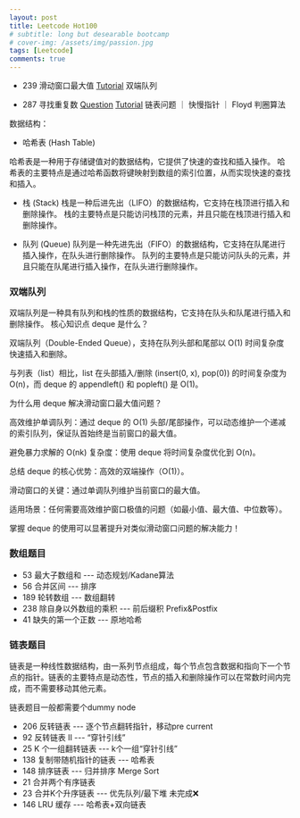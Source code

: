 ```yaml
---
layout: post
title: Leetcode Hot100
# subtitle: long but desearable bootcamp
# cover-img: /assets/img/passion.jpg
tags: [Leetcode]
comments: true
---
```


- 239 滑动窗口最大值 [Tutorial](https://www.youtube.com/watch?v=DfljaUwZsOk)
双端队列

- 287 寻找重复数 [Question](https://leetcode.cn/problems/find-the-duplicate-number) [Tutorial](https://www.youtube.com/watch?v=wjYnzkAhcNk)
链表问题 ｜ 快慢指针 ｜ Floyd 判圈算法

<!-- Tricks:
方法：

- 滑动窗口（Sliding Window）

滑动窗口是一种在数组中或字符串中寻找满足特定条件的子数组或子串的有效方法.

然而，滑动窗口通常适用于所有元素为正数的情况，因为这样可以保证窗口扩展时和增加，收缩时和减少。对于包含负数或零的数组，滑动窗口无法保证单调性
「最短型」滑动窗口

- 前缀和 (Prefix Sum)

前缀和是一种预处理技术，可以快速计算任意子数组的和。

-->

数据结构：

- 哈希表 (Hash Table)

哈希表是一种用于存储键值对的数据结构，它提供了快速的查找和插入操作。
哈希表的主要特点是通过哈希函数将键映射到数组的索引位置，从而实现快速的查找和插入。



- 栈 (Stack)
栈是一种后进先出（LIFO）的数据结构，它支持在栈顶进行插入和删除操作。
栈的主要特点是只能访问栈顶的元素，并且只能在栈顶进行插入和删除操作。

- 队列 (Queue)
队列是一种先进先出（FIFO）的数据结构，它支持在队尾进行插入操作，在队头进行删除操作。
队列的主要特点是只能访问队头的元素，并且只能在队尾进行插入操作，在队头进行删除操作。

### 双端队列

双端队列是一种具有队列和栈的性质的数据结构，它支持在队头和队尾进行插入和删除操作。
核心知识点
deque 是什么？

双端队列（Double-Ended Queue），支持在队列头部和尾部以 O(1) 时间复杂度快速插入和删除。

与列表（list）相比，list 在头部插入/删除 (insert(0, x), pop(0)) 的时间复杂度为 O(n)，而 deque 的 appendleft() 和 popleft() 是 O(1)。

为什么用 deque 解决滑动窗口最大值问题？

高效维护单调队列：通过 deque 的 O(1) 头部/尾部操作，可以动态维护一个递减的索引队列，保证队首始终是当前窗口的最大值。

避免暴力求解的 O(nk) 复杂度：使用 deque 将时间复杂度优化到 O(n)。

总结
deque 的核心优势：高效的双端操作（O(1)）。

滑动窗口的关键：通过单调队列维护当前窗口的最大值。

适用场景：任何需要高效维护窗口极值的问题（如最小值、最大值、中位数等）。

掌握 deque 的使用可以显著提升对类似滑动窗口问题的解决能力！

### 数组题目

- 53 最大子数组和 --- 动态规划/Kadane算法
- 56 合并区间 --- 排序
- 189 轮转数组 --- 数组翻转
- 238 除自身以外数组的乘积 --- 前后缀积 Prefix&Postfix
- 41 缺失的第一个正数 --- 原地哈希

### 链表题目

链表是一种线性数据结构，由一系列节点组成，每个节点包含数据和指向下一个节点的指针。链表的主要特点是动态性，节点的插入和删除操作可以在常数时间内完成，而不需要移动其他元素。

链表题目一般都需要个dummy node

- 206 反转链表 --- 逐个节点翻转指针，移动pre current
- 92 反转链表 II --- “穿针引线”
- 25 K 个一组翻转链表 --- k个一组“穿针引线”
- 138 复制带随机指针的链表 --- 哈希表
- 148 排序链表 --- 归并排序 Merge Sort
- 21 合并两个有序链表
- 23 合并K个升序链表 --- 优先队列/最下堆 未完成❌
- 146 LRU 缓存 --- 哈希表+双向链表
